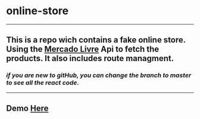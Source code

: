 # online-store

<!-- Hey! -->

---

## This is a repo wich contains a fake online store. Using the <a href="https://developers.mercadolivre.com.br/pt_br/api-docs-pt-br">Mercado Livre</a> Api to fetch the products. It also includes route managment.
### *if you are new to gitHub, you can change the branch to master to see all the react code.*
---

## Demo <a href="https://gammarkin.github.io/online-store/">Here</a>
